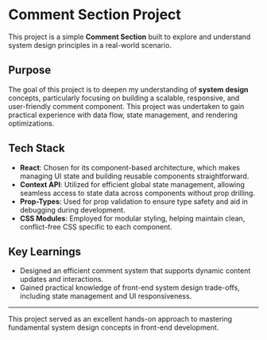 # Comment Section Project

This project is a simple **Comment Section** built to explore and understand system design principles in a real-world scenario.

## Purpose
The goal of this project is to deepen my understanding of **system design** concepts, particularly focusing on building a scalable, responsive, and user-friendly comment component. This project was undertaken to gain practical experience with data flow, state management, and rendering optimizations.

## Tech Stack

- **React**: Chosen for its component-based architecture, which makes managing UI state and building reusable components straightforward.
- **Context API**: Utilized for efficient global state management, allowing seamless access to state data across components without prop drilling.
- **Prop-Types**: Used for prop validation to ensure type safety and aid in debugging during development.
- **CSS Modules**: Employed for modular styling, helping maintain clean, conflict-free CSS specific to each component.

## Key Learnings
- Designed an efficient comment system that supports dynamic content updates and interactions.
- Gained practical knowledge of front-end system design trade-offs, including state management and UI responsiveness.

---

This project served as an excellent hands-on approach to mastering fundamental system design concepts in front-end development.
